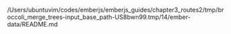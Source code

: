 /Users/ubuntuvim/codes/emberjs/emberjs_guides/chapter3_routes2/tmp/broccoli_merge_trees-input_base_path-US8bwn99.tmp/14/ember-data/README.md